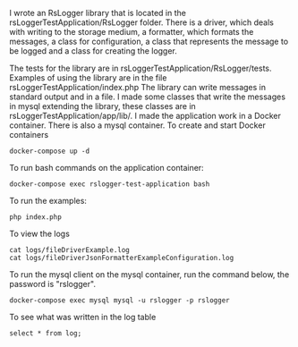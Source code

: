 I wrote an RsLogger library that is located in the rsLoggerTestApplication/RsLogger folder. There is a driver, which deals with writing to the storage medium, a formatter, which formats the messages, a class for configuration, a class that represents the message to be logged and a class for creating the logger.

The tests for the library are in rsLoggerTestApplication/RsLogger/tests. Examples of using the library are in the file rsLoggerTestApplication/index.php The library can write messages in standard output and in a file. I made some classes that write the messages in mysql extending the library, these classes are in rsLoggerTestApplication/app/lib/. I made the application work in a Docker container. There is also a mysql container.
To create and start Docker containers
```
docker-compose up -d
```

To run bash commands on the application container:
```
docker-compose exec rslogger-test-application bash
```
To run the examples:
```
php index.php
```
To view the logs
```
cat logs/fileDriverExample.log
cat logs/fileDriverJsonFormatterExampleConfiguration.log
```
To run the mysql client on the mysql container, run the command below, the password is "rslogger".
```
docker-compose exec mysql mysql -u rslogger -p rslogger
```
To see what was written in the log table
```
select * from log;
```
